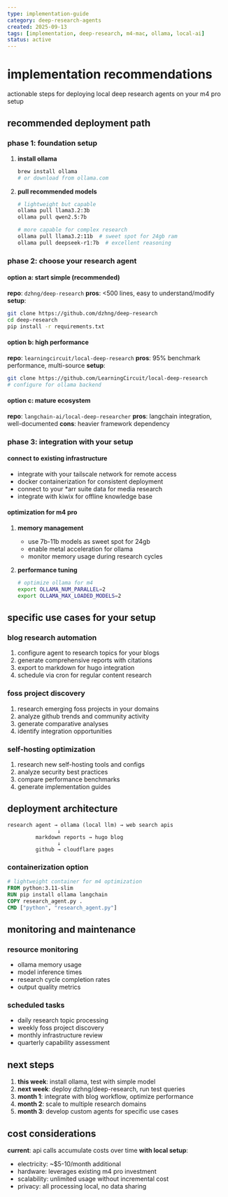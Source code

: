 ```yaml
---
type: implementation-guide
category: deep-research-agents
created: 2025-09-13
tags: [implementation, deep-research, m4-mac, ollama, local-ai]
status: active
---
```


# implementation recommendations

actionable steps for deploying local deep research agents on your m4 pro setup

## recommended deployment path

### phase 1: foundation setup
1. **install ollama**
   ```bash
   brew install ollama
   # or download from ollama.com
   ```

2. **pull recommended models**
   ```bash
   # lightweight but capable
   ollama pull llama3.2:3b
   ollama pull qwen2.5:7b

   # more capable for complex research
   ollama pull llama3.2:11b  # sweet spot for 24gb ram
   ollama pull deepseek-r1:7b  # excellent reasoning
   ```

### phase 2: choose your research agent

#### option a: start simple (recommended)
**repo**: `dzhng/deep-research`
**pros**: <500 lines, easy to understand/modify
**setup**:
```bash
git clone https://github.com/dzhng/deep-research
cd deep-research
pip install -r requirements.txt
```

#### option b: high performance
**repo**: `learningcircuit/local-deep-research`
**pros**: 95% benchmark performance, multi-source
**setup**:
```bash
git clone https://github.com/LearningCircuit/local-deep-research
# configure for ollama backend
```

#### option c: mature ecosystem
**repo**: `langchain-ai/local-deep-researcher`
**pros**: langchain integration, well-documented
**cons**: heavier framework dependency

### phase 3: integration with your setup

#### connect to existing infrastructure
- integrate with your tailscale network for remote access
- docker containerization for consistent deployment
- connect to your *arr suite data for media research
- integrate with kiwix for offline knowledge base

#### optimization for m4 pro
1. **memory management**
   - use 7b-11b models as sweet spot for 24gb
   - enable metal acceleration for ollama
   - monitor memory usage during research cycles

2. **performance tuning**
   ```bash
   # optimize ollama for m4
   export OLLAMA_NUM_PARALLEL=2
   export OLLAMA_MAX_LOADED_MODELS=2
   ```

## specific use cases for your setup

### blog research automation
1. configure agent to research topics for your blogs
2. generate comprehensive reports with citations
3. export to markdown for hugo integration
4. schedule via cron for regular content research

### foss project discovery
1. research emerging foss projects in your domains
2. analyze github trends and community activity
3. generate comparative analyses
4. identify integration opportunities

### self-hosting optimization
1. research new self-hosting tools and configs
2. analyze security best practices
3. compare performance benchmarks
4. generate implementation guides

## deployment architecture

```
research agent → ollama (local llm) → web search apis
                ↓
         markdown reports → hugo blog
                ↓
         github → cloudflare pages
```

### containerization option
```dockerfile
# lightweight container for m4 optimization
FROM python:3.11-slim
RUN pip install ollama langchain
COPY research_agent.py .
CMD ["python", "research_agent.py"]
```

## monitoring and maintenance

### resource monitoring
- ollama memory usage
- model inference times
- research cycle completion rates
- output quality metrics

### scheduled tasks
- daily research topic processing
- weekly foss project discovery
- monthly infrastructure review
- quarterly capability assessment

## next steps

1. **this week**: install ollama, test with simple model
2. **next week**: deploy dzhng/deep-research, run test queries
3. **month 1**: integrate with blog workflow, optimize performance
4. **month 2**: scale to multiple research domains
5. **month 3**: develop custom agents for specific use cases

## cost considerations

**current**: api calls accumulate costs over time
**with local setup**:
- electricity: ~$5-10/month additional
- hardware: leverages existing m4 pro investment
- scalability: unlimited usage without incremental cost
- privacy: all processing local, no data sharing